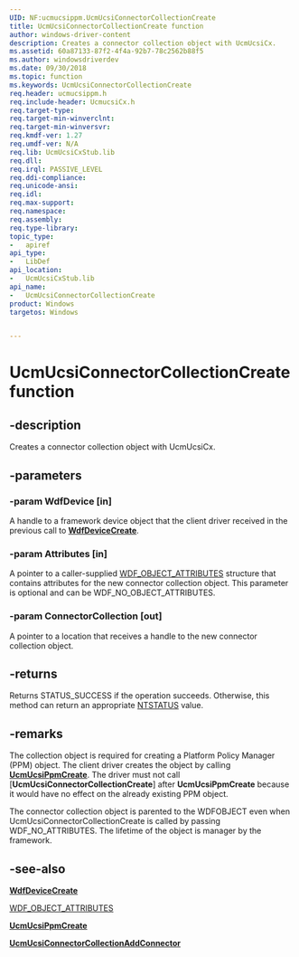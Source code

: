 ```yaml
---
UID: NF:ucmucsippm.UcmUcsiConnectorCollectionCreate
title: UcmUcsiConnectorCollectionCreate function
author: windows-driver-content
description: Creates a connector collection object with UcmUcsiCx.
ms.assetid: 60a87133-87f2-4f4a-92b7-78c2562b88f5
ms.author: windowsdriverdev
ms.date: 09/30/2018 
ms.topic: function
ms.keywords: UcmUcsiConnectorCollectionCreate
req.header: ucmucsippm.h
req.include-header: UcmucsiCx.h
req.target-type:
req.target-min-winverclnt:
req.target-min-winversvr:
req.kmdf-ver: 1.27
req.umdf-ver: N/A
req.lib: UcmUcsiCxStub.lib
req.dll:
req.irql: PASSIVE_LEVEL
req.ddi-compliance:
req.unicode-ansi:
req.idl:
req.max-support:
req.namespace:
req.assembly:
req.type-library: 
topic_type: 
-	apiref
api_type: 
-	LibDef
api_location: 
-	UcmUcsiCxStub.lib
api_name: 
-	UcmUcsiConnectorCollectionCreate
product: Windows
targetos: Windows


---
```


# UcmUcsiConnectorCollectionCreate function


## -description
Creates a connector collection object with UcmUcsiCx.

## -parameters

### -param WdfDevice [in]
A handle to a framework device object that the client driver received in the previous call to [**WdfDeviceCreate**](https://msdn.microsoft.com/library/windows/hardware/ff545926).

### -param Attributes  [in]
A pointer to a caller-supplied [WDF_OBJECT_ATTRIBUTES](https://msdn.microsoft.com/library/windows/hardware/ff552400) structure that contains attributes for the new connector collection object. This parameter is optional and can be WDF_NO_OBJECT_ATTRIBUTES.

### -param ConnectorCollection [out]
A pointer to a location that receives a handle to the new connector collection object.

## -returns
Returns STATUS_SUCCESS if the operation succeeds. Otherwise, this method can return an appropriate [NTSTATUS](https://msdn.microsoft.com/7792201b-63bb-4db5-803d-2af02893d505) value.

## -remarks
The collection object is required for creating a Platform Policy Manager (PPM) object. The client driver creates the object by calling [**UcmUcsiPpmCreate**](nf-ucmucsippm-ucmucsippmcreate.md). The driver must not call [**UcmUcsiConnectorCollectionCreate**] after **UcmUcsiPpmCreate** because it would have no effect on the already existing PPM object.

The connector collection object is parented to the WDFOBJECT even when UcmUcsiConnectorCollectionCreate is called by passing WDF_NO_ATTRIBUTES. The lifetime of the object is manager by the framework.

## -see-also
[**WdfDeviceCreate**](https://msdn.microsoft.com/library/windows/hardware/ff545926)

[WDF_OBJECT_ATTRIBUTES](https://msdn.microsoft.com/library/windows/hardware/ff552400)

[**UcmUcsiPpmCreate**](nf-ucmucsippm-ucmucsippmcreate.md)

[**UcmUcsiConnectorCollectionAddConnector**](nf-ucmucsippm-ucmucsiconnectorcollectionaddconnector.md)